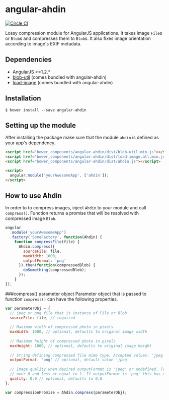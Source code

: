 angular-ahdin
================
[![Circle CI](https://circleci.com/gh/fastmonkeys/angular-ahdin.svg?style=svg&circle-token=63549aa009011e699bd383e96b3f5e0de67b32ec)](https://circleci.com/gh/fastmonkeys/angular-ahdin)

Lossy compression module for AngularJS applications. It takes image `File`s or `Blob`s and compresses them to `Blob`s. It also fixes image orientation according to image's EXIF metadata.

Dependencies
------------
- AngularJS >=1.2.*
- [blob-util](https://github.com/nolanlawson/blob-util) (comes bundled with angular-ahdin)
- [load-image](https://github.com/blueimp/JavaScript-Load-Image) (comes bundled with angular-ahdin)

Installation
------------
```
$ bower install --save angular-ahdin
```

Setting up the module
---------------------
After installing the package make sure that the module `ahdin` is defined as your app's dependency.

```html
<script href="bower_components/angular-ahdin/dist/blob-util.min.js"></script>
<script href="bower_components/angular-ahdin/dist/load-image.all.min.js"></script>
<script href="bower_components/angular-ahdin/dist/ahdin.js"></script>

<script>
  angular.module('yourAwesomeApp', ['ahdin']);
</script>
```

How to use Ahdin
----------------
In order to to compress images, inject `Ahdin` to your module and call `compress()`. Function returns a promise that will be resolved with compressed image `Blob`.

```js
angular
  .module('yourAwesomeApp')
  .factory('SomeFactory', function(Ahdin) {
    function compressFile(file) {
      Ahdin.compress({
        sourceFile: file,
        maxWidth: 1000,
        outputFormat: 'png'
      }).then(function(compressedBlob) {
      	doSomething(compressedBlob);
      });
    }
});
```

###compress() parameter object
Parameter object that is passed to function `compress()` can have the following properties.

```js
var parameterObj = {
  // jpeg or png file that is instance of File or Blob
  sourceFile: file, // required
  
  // Maximum width of compressed photo in pixels
  maxWidth: 1000, // optional, defaults to original image width
  
  // Maximum height of compressed photo in pixels
  maxHeight: 1000, // optional, defaults to original image height
  
  // String defining compressed file mime type. Accepted values: 'jpeg' and 'png'
  outputFormat: 'png' // optional, default value 'jpeg'
  
  // Image quality when desired outputFormat is 'jpeg' or undefined. Take values 
  // over 0 and less or equal to 1. If outputFormat is 'png' this has no effect.
  quality: 0.9 // optional, defaults to 0.8
};

var compressionPromise = Ahdin.compress(parameterObj);
```
